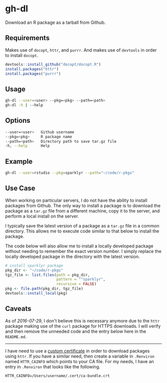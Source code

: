 # gh-dl
Download an R package as a tarball from Github.

## Requirements
Makes use of `docopt`, `httr`, and `purrr`.  And makes use of `devtools` in order to install `docopt`.

```R
devtools::install_github("docopt/docopt.R")
install.packages("httr")
install.packages("purrr")
```

## Usage

```bash
gh-dl --user=<user> --pkg=<pkg> --path=<path>
gh-dl -h | --help
```

## Options

```bash
--user=<user>   Github username
--pkg=<pkg>     R package name
--path=<path>   Directory path to save tar.gz file
-h, --help      Help
```

## Example

```bash
gh-dl --user=rstudio --pkg=sparklyr --path="~/code/r-pkgs"
```

## Use Case
When working on particular servers, I do not have the ability to install packages from Github.  The only way to install a package is to download the package as a `tar.gz` file from a different machine, copy it to the server, and perform a local install on the server.

I typically save the latest version of a package as a `tar.gz` file in a common directory.  This allows me to execute code similar to that below to install the package.

The code below will also allow me to install a locally developed package without needing to remember the exact version number. I simply replace the locally developed package in the directory with the latest version.

```R
# install sparklyr package
pkg_dir <- "~/code/r-pkgs"
tgz_file <- list.files(path = pkg_dir,
                       pattern = "^sparklyr",
                       recursive = FALSE)
pkg <- file.path(pkg_dir, tgz_file)
devtools::install_local(pkg)
```

## Caveats
As of *2016-07-29*, I don't believe this is necessary anymore due to the `httr` package making use of the `curl` package for HTTPS downloads.  I will verify and then remove the unneeded code and the entry below here in the `README.md`.

---

I have need to use a [custom certificate](https://github.com/curtisalexander/til/blob/master/R/custom-cert.md) in order to download packages using `httr`.  If you have a similar need, then create a variable in `.Renviron` named `HTTR_CAINFO` which points to your CA file.  For my needs, I have an entry in `.Renviron` that looks like the following.

```
HTTR_CAINFO=/Users/username/.cert/ca-bundle.crt
```
